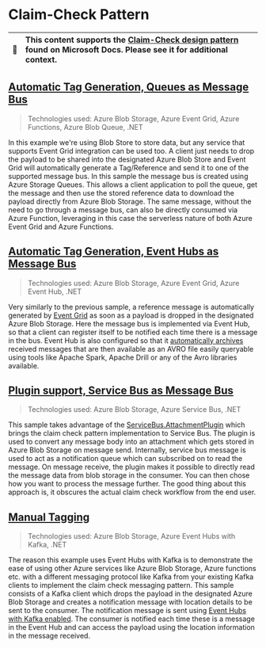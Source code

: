 # Claim-Check Pattern

| :notebook: | This content supports the [Claim-Check design pattern](https://learn.microsoft.com/azure/architecture/patterns/claim-check) found on Microsoft Docs. Please see it for additional context. |
|-----------|:--------------------------|

## [Automatic Tag Generation, Queues as Message Bus](./code-samples/sample-1/)

> Technologies used: Azure Blob Storage, Azure Event Grid, Azure Functions, Azure Blob Queue, .NET

In this example we're using Blob Store to store data, but any service that supports Event Grid integration can be used too. A client just needs to drop the payload to be shared into the designated Azure Blob Store and Event Grid will automatically generate a Tag/Reference and send it to one of the supported message bus. In this sample the message bus is created using Azure Storage Queues. This allows a client application to poll the queue, get the message and then use the stored reference data to download the payload directly from Azure Blob Storage.
The same message, without the need to go through a message bus, can also be directly consumed via Azure Function, leveraging in this case the serverless nature of both Azure Event Grid and Azure Functions.

## [Automatic Tag Generation, Event Hubs as Message Bus](./code-samples/sample-2/)

> Technologies used: Azure Blob Storage, Azure Event Grid, Azure Event Hub, .NET

Very similarly to the previous sample, a reference message is automatically generated by [Event Grid](https://azure.microsoft.com/services/event-grid/) as soon as a payload is dropped in the designated Azure Blob Storage. Here the message bus is implemented via Event Hub, so that a client can register itself to be notified each time there is a message in the bus.
Event Hub is also configured so that it [automatically archives](https://learn.microsoft.com/azure/event-hubs/event-hubs-capture-overview) received messages that are then available as an AVRO file easily queryable using tools like Apache Spark, Apache Drill or any of the Avro libraries available.

## [Plugin support, Service Bus as Message Bus](./code-samples/sample-3/)

> Technologies used: Azure Blob Storage, Azure Service Bus, .NET

This sample takes advantage of the [ServiceBus.AttachmentPlugin](https://www.nuget.org/packages/ServiceBus.AttachmentPlugin) which brings the claim check pattern implementation to Service Bus. The plugin is used to convert any message body into an attachment which gets stored in Azure Blob Storage on message send. Internally, service bus message is used to act as a notification queue which can subscribed on to read the message. On message receive, the plugin makes it possible to directly read the message data from blob storage in the consumer. You can then chose how you want to process the message further. The good thing about this approach is, it obscures the actual claim check workflow from the end user.

## [Manual Tagging](./code-samples/sample-4/)

> Technologies used: Azure Blob Storage, Azure Event Hubs with Kafka, .NET

The reason this example uses Event Hubs with Kafka is to demonstrate the ease of using other Azure services like Azure Blob Storage, Azure functions etc. with a different messaging protocol like Kafka from your existing Kafka clients to implement the claim check messaging pattern. This sample consists of a Kafka client which drops the payload in the designated Azure Blob Storage and creates a notification message with location details to be sent to the consumer. The notification message is sent using [Event Hubs with Kafka enabled](https://learn.microsoft.com/azure/event-hubs/event-hubs-create-kafka-enabled). The consumer is notified each time these is a message in the Event Hub and can access the payload using the location information in the message received.